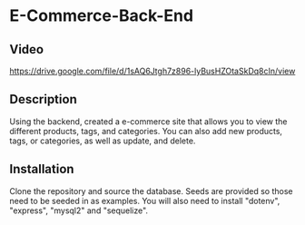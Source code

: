 # E-Commerce-Back-End

## Video

https://drive.google.com/file/d/1sAQ6Jtgh7z896-lyBusHZOtaSkDq8cIn/view

## Description

Using the backend, created a e-commerce site that allows you to view the different products, tags, and categories. You can also add new products, tags, or categories, as well as update, and delete.

## Installation

Clone the repository and source the database. Seeds are provided so those need to be seeded in as examples. You will also need to install "dotenv", "express", "mysql2" and "sequelize".